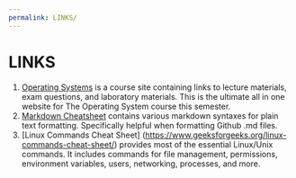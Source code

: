 ```yaml
---
permalink: LINKS/
---
```


# LINKS

1. [Operating Systems](https://os.vlsm.org/) is a course site containing links to lecture materials, exam questions, and laboratory materials. This is the ultimate all in one website for The Operating System course this semester. <br>
2. [Markdown Cheatsheet](https://github.com/adam-p/markdown-here/wiki/Markdown-Cheatsheet) contains various markdown syntaxes for plain text formatting. Specifically helpful when formatting Github .md files. <br>
3. [Linux Commands Cheat Sheet] (https://www.geeksforgeeks.org/linux-commands-cheat-sheet/)
provides most of the essential Linux/Unix commands. It includes commands for file management, permissions, environment variables, users, networking, processes, and more. <br>
